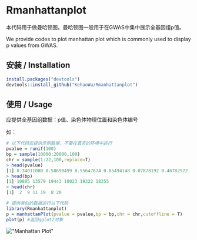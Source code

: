 # Rmanhattanplot
>
本代码用于做曼哈顿图。曼哈顿图一般用于在GWAS中集中展示全基因组p值。

> 
We provide codes to plot manhattan plot which is commonly used to display p values from GWAS.

## 安装 / Installation
  
```R  
install.packages("devtools")
devtools::install_github("KehaoWu/Rmanhattanplot")
```

## 使用 / Usage

应提供全基因组数据：p值、染色体物理位置和染色体编号

如：

```R
# 以下代码仅提供示例数据，不要在真实的环境中运行
pvalue = runif(100)
bp = sample(10000:20000,100)
chr = sample(1:22,100,replace=T)
> head(pvalue)
[1] 0.34011080 0.58690499 0.55647674 0.85494148 0.07878192 0.46782922
> head(bp)
[1] 10805 13579 19443 10023 19322 18355
> head(chr)
[1]  2  9 11 19  8 20

# 提供类似的数据运行以下代码
library(Rmanhattanplot)
p = manhattanPlot(pvalue = pvalue,bp = bp,chr = chr,cutoffline = T)
plot(p) #返回gglot2对象
```

!["Manhattan Plot"](Demo/ "Manhattan Plot")

